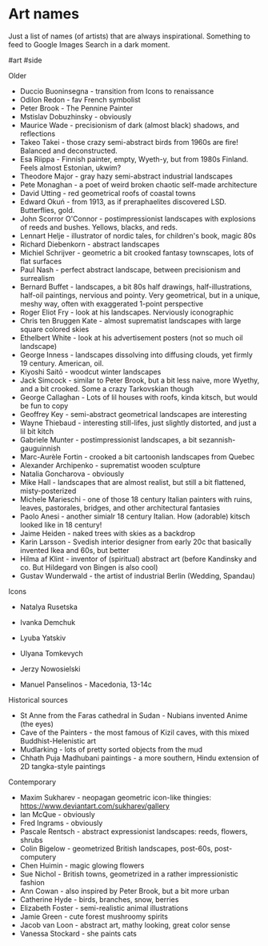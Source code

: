 # Art names

Just a list of names (of artists) that are always inspirational. Something to feed to Google Images Search in a dark moment.

#art #side


Older
* Duccio Buoninsegna - transition from Icons to renaissance 
* Odilon Redon - fav French symbolist
* Peter Brook - The Pennine Painter
* Mstislav Dobuzhinsky - obviously
* Maurice Wade - precisionism of dark (almost black) shadows, and reflections
* Takeo Takei - those crazy semi-abstract birds from 1960s are fire! Balanced and deconstructed.
* Esa Riippa - Finnish painter, empty, Wyeth-y, but from 1980s Finland. Feels almost Estonian, ukwim?
* Theodore Major - gray hazy semi-abstract industrial landscapes
* Pete Monaghan - a poet of weird broken chaotic self-made architecture
* David Utting - red geometrical roofs of coastal towns
* Edward Okuń - from 1913, as if preraphaelites discovered LSD. Butterflies, gold.
* John Scorror O'Connor - postimpressionist landscapes with explosions of reeds and bushes. Yellows, blacks, and reds.
* Lennart Helje - illustrator of nordic tales, for children's book, magic 80s
* Richard Diebenkorn - abstract landscapes
* Michiel Schrijver - geometric a bit crooked fantasy townscapes, lots of flat surfaces
* Paul Nash - perfect abstract landscape, between precisionism and surrealism
* Bernard Buffet - landscapes, a bit 80s half drawings, half-illustrations, half-oil paintings, nervious and pointy. Very geometrical, but in a unique, meshy way, often with exaggerated 1-point perspective
* Roger Eliot Fry - look at his landscapes. Nerviously iconographic
* Chris ten Bruggen Kate - almost suprematist landscapes with large square colored skies
* Ethelbert White - look at his advertisement posters (not so much oil landscape)
* George Inness - landscapes dissolving into diffusing clouds, yet firmly 19 century. American, oil.
* Kiyoshi Saitō - woodcut winter landscapes
* Jack Simcock - similar to Peter Brook, but a bit less naive, more Wyethy, and a bit crooked. Some a crazy Tarkovskian though
* George Callaghan - Lots of lil houses with roofs, kinda kitsch, but would be fun to copy
* Geoffrey Key - semi-abstract geometrical landscapes are interesting
* Wayne Thiebaud - interesting still-lifes, just slightly distorted, and just a lil bit kitch
* Gabriele Munter - postimpressionist landscapes, a bit sezannish-gauguinnish
* Marc-Aurèle Fortin - crooked a bit cartoonish landscapes from Quebec
* Alexander Archipenko - suprematist wooden sculpture
* Natalia Goncharova - obviously
* Mike Hall - landscapes that are almost realist, but still a bit flattened, misty-posterized
* Michele Marieschi - one of those 18 century Italian painters with ruins, leaves, pastorales, bridges, and other architectural fantasies
* Paolo Anesi - another simialr 18 century Italian. How (adorable) kitsch looked like in 18 century!
* Jaime Heiden - naked trees with skies as a backdrop
* Karin Larsson - Svedish interior designer from early 20c that basically invented Ikea and 60s, but better
* Hilma af Klint - inventor of (spiritual) abstract art (before Kandinsky and co. But Hildegard von Bingen is also cool)
* Gustav Wunderwald - the artist of industrial Berlin (Wedding, Spandau)

Icons
* Natalya Rusetska
* Ivanka Demchuk
* Lyuba Yatskiv
* Ulyana Tomkevych
* Jerzy Nowosielski

* Manuel Panselinos - Macedonia, 13-14c

Historical sources
* St Anne from the Faras cathedral in Sudan - Nubians invented Anime (the eyes)
* Cave of the Painters - the most famous of Kizil caves, with this mixed Buddhist-Helenistic art
* Mudlarking - lots of pretty sorted objects from the mud
* Chhath Puja Madhubani paintings - a more southern, Hindu extension of 2D tangka-style paintings

Contemporary
* Maxim Sukharev - neopagan geometric icon-like thingies: https://www.deviantart.com/sukharev/gallery
* Ian McQue - obviously
* Fred Ingrams - obviously
* Pascale Rentsch - abstract expressionist landscapes: reeds, flowers, shrubs
* Colin Bigelow - geometrized British landscapes, post-60s, post-computery
* Chen Huimin - magic glowing flowers
* Sue Nichol - British towns, geometrized in a rather impressionistic fashion
* Ann Cowan - also inspired by Peter Brook, but a bit more urban
* Catherine Hyde - birds, branches, snow, berries
* Elizabeth Foster - semi-realistic animal illustrations
* Jamie Green - cute forest mushroomy spirits
* Jacob van Loon - abstract art, mathy looking, great color sense
* Vanessa Stockard - she paints cats